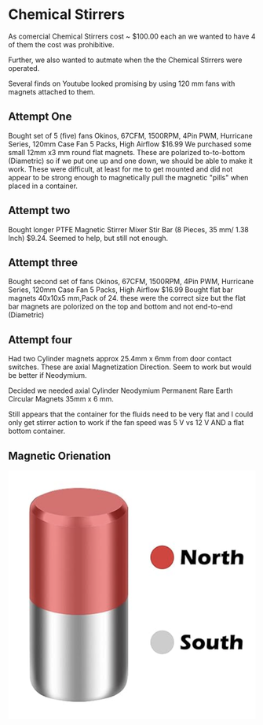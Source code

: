 # Chemical Stirrers

As comercial Chemical Stirrers cost ~ $100.00 each an we wanted to have 4 of them the cost was prohibitive.

Further, we also wanted to autmate when the the Chemical Stirrers were operated.

Several finds on Youtube looked promising by using 120 mm fans with magnets attached to them.

## Attempt One

Bought set of 5 (five) fans Okinos, 67CFM, 1500RPM, 4Pin PWM, Hurricane Series, 120mm Case Fan 5 Packs, High Airflow $16.99
We purchased some small 12mm x3 mm round flat magnets. These are polarized to-to-bottom (Diametric) so if we put one up and one down, we should be able to make it work.
These were difficult, at least for me to get mounted and did not appear to be strong enough to magnetically pull the magnetic "pills" when placed in a container.

## Attempt two

Bought longer PTFE Magnetic Stirrer Mixer Stir Bar (8 Pieces, 35 mm/ 1.38 Inch) $9.24.
Seemed to help, but still not enough.

## Attempt three

Bought second set of fans Okinos, 67CFM, 1500RPM, 4Pin PWM, Hurricane Series, 120mm Case Fan 5 Packs, High Airflow $16.99
Bought flat bar magnets 40x10x5 mm,Pack of 24. these were the correct size but the flat bar magnets are polorized on the top and bottom and not end-to-end (Diametric)

## Attempt four

Had two Cylinder magnets approx 25.4mm x 6mm from door contact switches. These are axial Magnetization Direction.  Seem to work but would be better if Neodymium.

Decided we needed axial Cylinder Neodymium Permanent Rare Earth Circular Magnets 35mm x 6 mm.

Still appears that the container for the fluids need to be very flat and I could only get stirrer action to work if the fan speed was 5 V vs 12 V AND a flat bottom container.


## Magnetic Orienation

![Axial](/resources/magnet-axial-orienation.png)